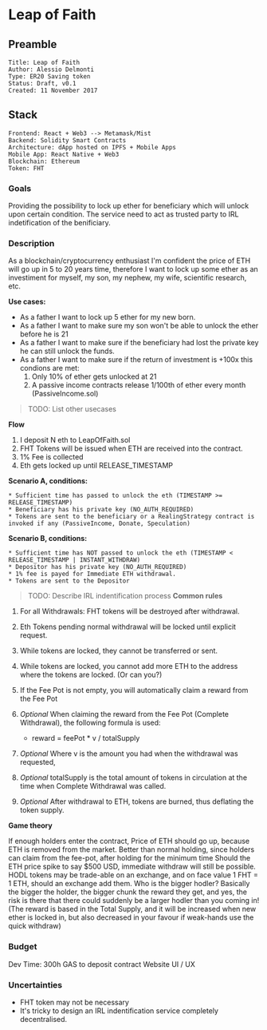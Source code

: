 # Leap of Faith

## Preamble

    Title: Leap of Faith
    Author: Alessio Delmonti
    Type: ER20 Saving token 
    Status: Draft, v0.1
    Created: 11 November 2017

## Stack

    Frontend: React + Web3 --> Metamask/Mist
    Backend: Solidity Smart Contracts
    Architecture: dApp hosted on IPFS + Mobile Apps
    Mobile App: React Native + Web3
    Blockchain: Ethereum
    Token: FHT
    
### Goals

Providing the possibility to lock up ether for beneficiary which will unlock upon certain condition.
The service need to act as trusted party to IRL indetification of the benificiary.

### Description

As a blockchain/cryptocurrency enthusiast I'm confident the price of ETH will go up in 5 to 20 years time, therefore I want to lock up some ether as an investiment for myself, my son, my nephew, my wife, scientific research, etc.

**Use cases:**
- As a father I want to lock up 5 ether for my new born.
- As a father I want to make sure my son won't be able to unlock the ether before he is 21
- As a father I want to make sure if the beneficiary had lost the private key he can still unlock the funds.
- As a father I want to make sure if the return of investment is +100x this condions are met:
    1. Only 10% of ether gets unlocked at 21
    2. A passive income contracts release 1/100th of ether every month (PassiveIncome.sol)

>TODO: List other usecases

**Flow**

1. I deposit N eth to LeapOfFaith.sol
2. FHT Tokens will be issued when ETH are received into the contract.
3. 1% Fee is collected
4. Eth gets locked up until RELEASE_TIMESTAMP

**Scenario A, conditions:**

    * Sufficient time has passed to unlock the eth (TIMESTAMP >= RELEASE_TIMESTAMP)
    * Beneficiary has his private key (NO_AUTH_REQUIRED)
    * Tokens are sent to the beneficiary or a RealingStrategy contract is invoked if any (PassiveIncome, Donate, Speculation)

**Scenario B, conditions:**

    * Sufficient time has NOT passed to unlock the eth (TIMESTAMP < RELEASE_TIMESTAMP | INSTANT_WITHDRAW)
    * Depositor has his private key (NO_AUTH_REQUIRED)
    * 1% fee is payed for Immediate ETH withdrawal.
    * Tokens are sent to the Depositor

>TODO: Describe IRL indentification process
**Common rules**

1. For all Withdrawals: FHT tokens will be destroyed after withdrawal.
2. Eth Tokens pending normal withdrawal will be locked until explicit request.
3. While tokens are locked, they cannot be transferred or sent.
4. While tokens are locked, you cannot add more ETH to the address where the tokens are locked. (Or can you?)
5. If the Fee Pot is not empty, you will automatically claim a reward from the Fee Pot

6. *Optional* When claiming the reward from the Fee Pot (Complete Withdrawal), the following formula is used:
   - reward = feePot * v / totalSupply
7. *Optional* Where v is the amount you had when the withdrawal was requested,
8. *Optional* totalSupply is the total amount of tokens in circulation at the time when Complete Withdrawal was called.
9. *Optional* After withdrawal to ETH, tokens are burned, thus deflating the token supply.

**Game theory**

If enough holders enter the contract, Price of ETH should go up, because ETH is removed from the market.
Better than normal holding, since holders can claim from the fee-pot, after holding for the minimum time
Should the ETH price spike to say $500 USD, immediate withdraw will still be possible.
HODL tokens may be trade-able on an exchange, and on face value 1 FHT = 1 ETH, should an exchange add them.
Who is the bigger hodler? Basically the bigger the holder, the bigger chunk the reward they get, and yes, the risk is there that there could suddenly be a larger hodler than you coming in! (The reward is based in the Total Supply, and it will be increased when new ether is locked in, but also decreased in your favour if weak-hands use the quick withdraw)

### Budget

Dev Time: 300h
GAS to deposit contract
Website
UI / UX


### Uncertainties

- FHT token may not be necessary
- It's tricky to design an IRL indentification service completely decentralised.
